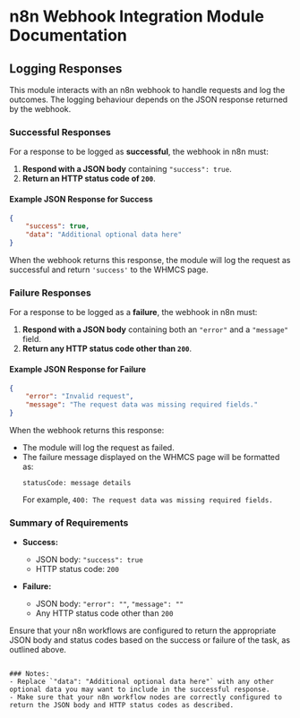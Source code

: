 # n8n Webhook Integration Module Documentation

## Logging Responses

This module interacts with an n8n webhook to handle requests and log the outcomes. The logging behaviour depends on the JSON response returned by the webhook.

### Successful Responses

For a response to be logged as **successful**, the webhook in n8n must:

1. **Respond with a JSON body** containing `"success": true`.
2. **Return an HTTP status code of `200`**.

#### Example JSON Response for Success

```json
{
    "success": true,
    "data": "Additional optional data here"
}
```

When the webhook returns this response, the module will log the request as successful and return `'success'` to the WHMCS page.

### Failure Responses

For a response to be logged as a **failure**, the webhook in n8n must:

1. **Respond with a JSON body** containing both an `"error"` and a `"message"` field.
2. **Return any HTTP status code other than `200`**.

#### Example JSON Response for Failure

```json
{
    "error": "Invalid request",
    "message": "The request data was missing required fields."
}
```

When the webhook returns this response:

- The module will log the request as failed.
- The failure message displayed on the WHMCS page will be formatted as: 
  ```
  statusCode: message details
  ```
  For example, `400: The request data was missing required fields.`

### Summary of Requirements

- **Success:**
  - JSON body: `"success": true`
  - HTTP status code: `200`

- **Failure:**
  - JSON body: `"error": ""`, `"message": ""`
  - Any HTTP status code other than `200`

Ensure that your n8n workflows are configured to return the appropriate JSON body and status codes based on the success or failure of the task, as outlined above.
```

### Notes:
- Replace `"data": "Additional optional data here"` with any other optional data you may want to include in the successful response.
- Make sure that your n8n workflow nodes are correctly configured to return the JSON body and HTTP status codes as described.
